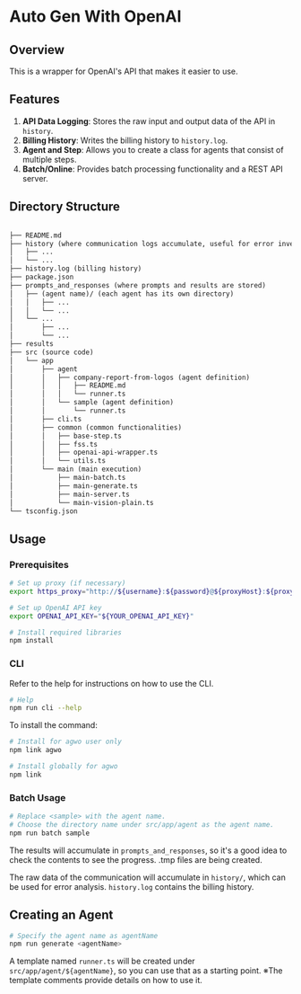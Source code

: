 # Auto Gen With OpenAI

## Overview

This is a wrapper for OpenAI's API that makes it easier to use.

## Features

1. **API Data Logging**: Stores the raw input and output data of the API in `history`.
2. **Billing History**: Writes the billing history to `history.log`.
3. **Agent and Step**: Allows you to create a class for agents that consist of multiple steps.
4. **Batch/Online**: Provides batch processing functionality and a REST API server.

## Directory Structure

```markdown

├── README.md
├── history (where communication logs accumulate, useful for error investigation, etc.)
│   ├── ...
│   └── ...
├── history.log (billing history)
├── package.json
├── prompts_and_responses (where prompts and results are stored)
│   ├── (agent name)/ (each agent has its own directory)
│   │   ├── ...
│   │   └── ...
│   └── ...
│       ├── ...
│       └── ...
├── results
├── src (source code)
│   └── app
│       ├── agent
│       │   ├── company-report-from-logos (agent definition)
│       │   │   ├── README.md
│       │   │   └── runner.ts
│       │   └── sample (agent definition)
│       │       └── runner.ts
│       ├── cli.ts
│       ├── common (common functionalities)
│       │   ├── base-step.ts
│       │   ├── fss.ts
│       │   ├── openai-api-wrapper.ts
│       │   └── utils.ts
│       └── main (main execution)
│           ├── main-batch.ts
│           ├── main-generate.ts
│           ├── main-server.ts
│           └── main-vision-plain.ts
└── tsconfig.json

```

## Usage

### Prerequisites

```bash
# Set up proxy (if necessary)
export https_proxy="http://${username}:${password}@${proxyHost}:${proxyPort}"

# Set up OpenAI API key
export OPENAI_API_KEY="${YOUR_OPENAI_API_KEY}"

# Install required libraries
npm install
```

### CLI

Refer to the help for instructions on how to use the CLI.

```bash
# Help
npm run cli --help
```

To install the command:

```bash
# Install for agwo user only
npm link agwo

# Install globally for agwo
npm link 
```

### Batch Usage

```bash
# Replace <sample> with the agent name.
# Choose the directory name under src/app/agent as the agent name.
npm run batch sample
```

The results will accumulate in `prompts_and_responses`, so it's a good idea to check the contents to see the progress. .tmp files are being created.

The raw data of the communication will accumulate in `history/`, which can be used for error analysis.
`history.log` contains the billing history.

## Creating an Agent

```bash
# Specify the agent name as agentName
npm run generate <agentName>
```

A template named `runner.ts` will be created under `src/app/agent/${agentName}`, so you can use that as a starting point.
※The template comments provide details on how to use it.
